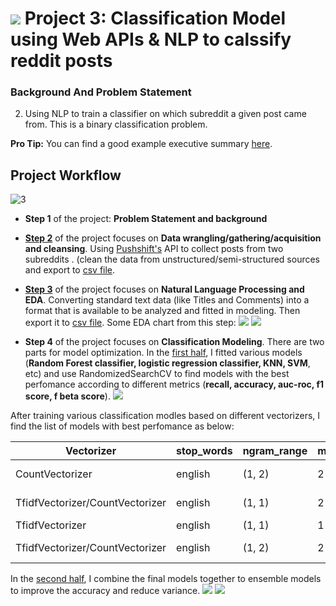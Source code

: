 # ![](https://ga-dash.s3.amazonaws.com/production/assets/logo-9f88ae6c9c3871690e33280fcf557f33.png) Project 3: Classification Model using Web APIs & NLP to calssify reddit posts 

### Background And Problem Statement


2. Using NLP to train a classifier on which subreddit a given post came from. This is a binary classification problem.



**Pro Tip:** You can find a good example executive summary [here](https://www.proposify.biz/blog/executive-summary).

## Project Workflow
![3](https://github.com/StevenZhangzhexu/DSIF-SG-7/blob/main/Project%203/images/Project%203.png)

- **Step 1** of the project: **Problem Statement and background**

- **[Step 2](https://github.com/StevenZhangzhexu/DSIF-SG-7/blob/main/Project%203/01_API_Web_Scrabbing.ipynb)** of the project focuses on **Data wrangling/gathering/acquisition and cleansing**. Using [Pushshift's](https://github.com/pushshift/api) API to collect posts from two subreddits . (clean the data from unstructured/semi-structured sources and export to [csv file](https://github.com/StevenZhangzhexu/DSIF-SG-7/blob/main/Project%203/reddit_clean.csv). 

- **[Step 3](https://github.com/StevenZhangzhexu/DSIF-SG-7/blob/main/Project%203/02_NLP-EDA.ipynb)** of the project focuses on **Natural Language Processing and EDA**. Converting standard text data (like Titles and Comments) into a format that is available to be analyzed and fitted in modeling. Then export it to [csv file](https://github.com/StevenZhangzhexu/DSIF-SG-7/blob/main/Project%203/data_nlp.csv). Some EDA chart from this step:
![](https://github.com/StevenZhangzhexu/DSIF-SG-7/blob/main/Project%203/images/wd_ist.png)
![](https://github.com/StevenZhangzhexu/DSIF-SG-7/blob/main/Project%203/images/wd_wsb.png)


- **Step 4** of the project focuses on **Classification Modeling**. There are two parts for model optimization. In the [first half](https://github.com/StevenZhangzhexu/DSIF-SG-7/blob/main/Project%203/03_Model_Training.ipynb),  I fitted various models (**Random Forest classifier, logistic regression classifier, KNN, SVM**, etc) and use RandomizedSearchCV to find models with the best perfomance according to different metrics (**recall, accuracy, auc-roc, f1 score, f beta score**).
![](https://github.com/StevenZhangzhexu/DSIF-SG-7/blob/main/Project%203/images/Models.png)

After training various classification modles based on different vectorizers, I find the list of models with best perfomance as below:


| Vectorizer |stop_words | ngram_range  |  min_df | max_features  |  max_df | Model| penalty | C 
|---|---|---|---|---|---|---|---|---|
| CountVectorizer |english |  (1, 2) | 2  |  3500 | 0.5  |  RandomForestClassifier(max_depth=20, n_estimators=100)| NaN|NaN |
| TfidfVectorizer/CountVectorizer |english |  (1, 1) | 2  |  3500 | 0.7  | RandomForestClassifier(max_depth=20, n_estimators=50)| NaN|NaN |
| TfidfVectorizer |english |  (1, 1)|  1 |  2000 |  0.7 | LogisticRegression(C=0.1, solver='saga')|	L2|  0.1|
| TfidfVectorizer/CountVectorizer |english |  (1, 2)|  2 |  3000 |  0.7 | GradientBoostingClassifier(max_depth=20, n_estimators=250)|NaN|NaN |

In the [second half](https://github.com/StevenZhangzhexu/DSIF-SG-7/blob/main/Project%203/04_Esemble_%20Model.ipynb), I combine the final models together to ensemble models to improve the accuracy and reduce variance.
![](https://github.com/StevenZhangzhexu/DSIF-SG-7/blob/main/Project%203/images/vt.png)
![](https://github.com/StevenZhangzhexu/DSIF-SG-7/blob/main/Project%203/images/ensMd2.png)
